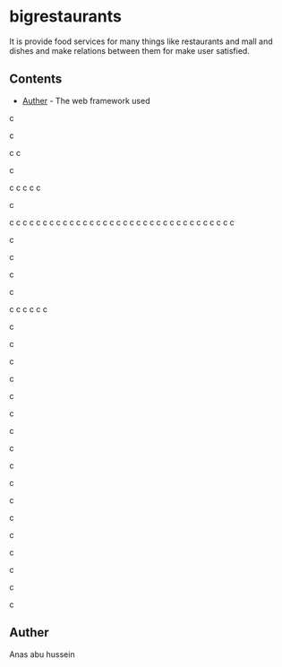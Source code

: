# bigrestaurants
It is provide food services for many things like restaurants and mall and dishes and make relations between them for make user satisfied.
## Contents
* [Auther](https://github.com/anasabuhussein/bigrestaurants/blob/master/README.md#auther) - The web framework used

c

c

c
c

c

c
c
c
c
c

c

c
c
c
c
c
c
c
c
c
c
c
c
c
c
c
c
c
c
c
c
c
c
c
c
c
c
c
c
c
c
c
c
c
c




c

c

c

c

c
c
c
c
c
c

c

c

c

c


c

c

c


c


c

c

c


c


c

c


c

c

c




































## Auther 
Anas abu hussein
